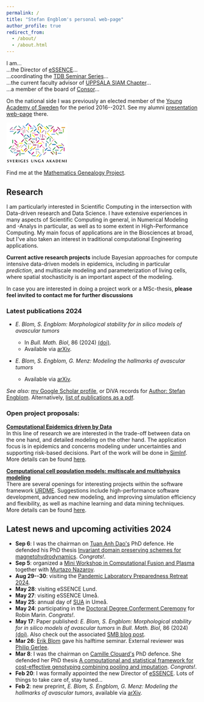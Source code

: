 ```yaml
---
permalink: /
title: "Stefan Engblom's personal web-page"
author_profile: true
redirect_from: 
  - /about/
  - /about.html
---
```


I am...  
...the Director of [eSSENCE](https://essenceofescience.se/)...  
...coordinating the [TDB Seminar Series](https://uppsala.instructure.com/courses/89337)...  
...the current faculty advisor of [UPPSALA SIAM Chapter](http://www.it.uu.se/grad/siam)...  
...a member of the board of [Consor](https://www.consorconsulting.se/)...  
  
On the national side I was previously an elected member of the [Young Academy of Sweden](http://www.sverigesungaakademi.se) for the period 2016--2021. See my alumni [presentation web-page](http://www.sverigesungaakademi.se/757.html) there.  

<img src="../images/SUA_logo_mix_bold.png" width=160 alt="Swedish Young Academy" title="Swedish Young Academy">

Find me at the [Mathematics Genealogy Project](http://genealogy.math.ndsu.nodak.edu/id.php?id=130384).

## Research

I am particularly interested in Scientific Computing in the intersection with Data-driven research and Data Science. I have extensive experiences in many aspects of Scientific Computing in general, in Numerical Modeling and -Analys in particular, as well as to some extent in High-Performance Computing. My main focus of applications are in the Biosciences at broad, but I've also taken an interest in traditional computational Engineering applications.  
  
**Current active research projects** include Bayesian approaches for compute intensive data-driven models in epidemics, including in particular _prediction_, and multiscale modeling and parameterization of living cells, where spatial stochasticity is an important aspect of the modeling.  
  
In case you are interested in doing a project work or a MSc-thesis, **please feel invited to contact me for further discussions**

### Latest publications 2024

*   _E. Blom, S. Engblom: Morphological stability for in silico models of avascular tumors_
    
    *   In _Bull. Math. Biol_, 86 (2024) [(doi)](https://doi.org/10.1007/s11538-024-01297-x).
    *   Available via [arXiv](http://arxiv.org/abs/2309.07889).
*   _E. Blom, S. Engblom, G. Menz: Modeling the hallmarks of avascular tumors_
    
    *   Available via [arXiv](https://arxiv.org/abs/2402.01305).

_See also:_ <a href="{{site.author.googlescholar}}">my Google Scholar
profile</a>, or DiVA records for [Author: Stefan
Engblom](http://uu.diva-portal.org/dice/table?query=authorName:Stefan%20Engblom&start=0&rows=100&sort=year%20desc).
Alternatively, [list of publications as a
pdf](../files/publ_Engblom.pdf).

### Open project proposals:

**[Computational Epidemics driven by Data](../files/BayesianEpidemics.pdf)**  
In this line of research we are interested in the trade-off between data on the one hand, and detailed modeling on the other hand. The application focus is in epidemics and concerns modeling under uncertainties and supporting risk-based decisions. Part of the work will be done in [SimInf](http://www.siminf.se).  
More details can be found [here](../files/BayesianEpidemics.pdf).  
  
**[Computational cell population models: multiscale and multiphysics modeling](../files/URDME_CELLs.pdf)**  
There are several openings for interesting projects within the software framework [URDME](http://urdme.github.io/urdme). Suggestions include high-performance software development, advanced new modeling, and improving simulation efficiency and flexibility, as well as machine learning and data mining techniques.  
More details can be found [here](../files/URDME_CELLs.pdf).

## Latest news and upcoming activities 2024

*   **Sep 6**: I was the chairman on [Tuan Anh Dao's](https://www.uu.se/en/contact-and-organisation/staff?query=N19-1128) PhD defence. He defended his PhD thesis [Invariant domain preserving schemes for magnetohydrodynamics](https://urn.kb.se/resolve?urn=urn%3Anbn%3Ase%3Auu%3Adiva-532130). _Congrats!_.
*   **Sep 5**: organized a [Mini Workshop in Computational Fusion and Plasma](https://uppsala.instructure.com/courses/89337/files/7194672?wrap=1) together with [Murtazo Nazarov](https://murtazo.github.io/).
*   **Aug 29--30**: visiting the [Pandemic Laboratory Preparedness Retreat 2024](https://www.scilifelab.se/event/plp-retreat-2024/).
*   **May 28**: visiting eSSENCE Lund.
*   **May 27**: visiting eSSENCE Umeå.
*   **May 25**: annual day of [SUA](https://sverigesungaakademi.se/event/arsdag-umea/) in Umeå.
*   **May 24**: participating in the [Doctoral Degree Conferment Ceremony](https://www.uu.se/en/events/2024/2024-05-24-doctoral-degree-conferment-ceremony) for Robin Marin. _Congrats!_.
*   **May 17**: Paper published: _E. Blom, S. Engblom: Morphological stability for in silico models of avascular tumors_ in _Bull. Math. Biol_, 86 (2024) [(doi)](https://doi.org/10.1007/s11538-024-01297-x). Also check out the associated [SMB blog post](https://smb.org/news/13360084).
*   **Mar 26**: [Erik Blom](https://www.it.uu.se/katalog/eribl985) gave his halftime seminar. External reviewer was [Philip Gerlee](https://www.gu.se/om-universitetet/hitta-person/philipgerlee).
*   **Mar 8**: I was the chairman on [Camille Clouard's](https://www.katalog.uu.se/profile?id=N18-569) PhD defence. She defended her PhD thesis [A computational and statistical framework for cost-effective genotyping combining pooling and imputation](http://uu.diva-portal.org/smash/record.jsf?pid=diva2:1825852). _Congrats!_.
*   **Feb 20**: I was formally appointed the new Director of [eSSENCE](https://essenceofescience.se/). Lots of things to take care of, stay tuned...
*   **Feb 2**: new preprint, _E. Blom, S. Engblom, G. Menz: Modeling the hallmarks of avascular tumors_, available via [arXiv](https://arxiv.org/abs/2402.01305).

<!-- 
This is the front page of a website that is powered by the [Academic Pages template](https://github.com/academicpages/academicpages.github.io) and hosted on GitHub pages. [GitHub pages](https://pages.github.com) is a free service in which websites are built and hosted from code and data stored in a GitHub repository, automatically updating when a new commit is made to the respository. This template was forked from the [Minimal Mistakes Jekyll Theme](https://mmistakes.github.io/minimal-mistakes/) created by Michael Rose, and then extended to support the kinds of content that academics have: publications, talks, teaching, a portfolio, blog posts, and a dynamically-generated CV. You can fork [this repository](https://github.com/academicpages/academicpages.github.io) right now, modify the configuration and markdown files, add your own PDFs and other content, and have your own site for free, with no ads! An older version of this template powers my own personal website at [stuartgeiger.com](http://stuartgeiger.com), which uses [this Github repository](https://github.com/staeiou/staeiou.github.io).

A data-driven personal website
======
Like many other Jekyll-based GitHub Pages templates, Academic Pages makes you separate the website's content from its form. The content & metadata of your website are in structured markdown files, while various other files constitute the theme, specifying how to transform that content & metadata into HTML pages. You keep these various markdown (.md), YAML (.yml), HTML, and CSS files in a public GitHub repository. Each time you commit and push an update to the repository, the [GitHub pages](https://pages.github.com/) service creates static HTML pages based on these files, which are hosted on GitHub's servers free of charge.

Many of the features of dynamic content management systems (like Wordpress) can be achieved in this fashion, using a fraction of the computational resources and with far less vulnerability to hacking and DDoSing. You can also modify the theme to your heart's content without touching the content of your site. If you get to a point where you've broken something in Jekyll/HTML/CSS beyond repair, your markdown files describing your talks, publications, etc. are safe. You can rollback the changes or even delete the repository and start over -- just be sure to save the markdown files! Finally, you can also write scripts that process the structured data on the site, such as [this one](https://github.com/academicpages/academicpages.github.io/blob/master/talkmap.ipynb) that analyzes metadata in pages about talks to display [a map of every location you've given a talk](https://academicpages.github.io/talkmap.html).

Getting started
======
1. Register a GitHub account if you don't have one and confirm your e-mail (required!)
1. Fork [this repository](https://github.com/academicpages/academicpages.github.io) by clicking the "fork" button in the top right. 
1. Go to the repository's settings (rightmost item in the tabs that start with "Code", should be below "Unwatch"). Rename the repository "[your GitHub username].github.io", which will also be your website's URL.
1. Set site-wide configuration and create content & metadata (see below -- also see [this set of diffs](http://archive.is/3TPas) showing what files were changed to set up [an example site](https://getorg-testacct.github.io) for a user with the username "getorg-testacct")
1. Upload any files (like PDFs, .zip files, etc.) to the files/ directory. They will appear at https://[your GitHub username].github.io/files/example.pdf.  
1. Check status by going to the repository settings, in the "GitHub pages" section

Site-wide configuration
------
The main configuration file for the site is in the base directory in [_config.yml](https://github.com/academicpages/academicpages.github.io/blob/master/_config.yml), which defines the content in the sidebars and other site-wide features. You will need to replace the default variables with ones about yourself and your site's github repository. The configuration file for the top menu is in [_data/navigation.yml](https://github.com/academicpages/academicpages.github.io/blob/master/_data/navigation.yml). For example, if you don't have a portfolio or blog posts, you can remove those items from that navigation.yml file to remove them from the header. 

Create content & metadata
------
For site content, there is one markdown file for each type of content, which are stored in directories like _publications, _talks, _posts, _teaching, or _pages. For example, each talk is a markdown file in the [_talks directory](https://github.com/academicpages/academicpages.github.io/tree/master/_talks). At the top of each markdown file is structured data in YAML about the talk, which the theme will parse to do lots of cool stuff. The same structured data about a talk is used to generate the list of talks on the [Talks page](https://academicpages.github.io/talks), each [individual page](https://academicpages.github.io/talks/2012-03-01-talk-1) for specific talks, the talks section for the [CV page](https://academicpages.github.io/cv), and the [map of places you've given a talk](https://academicpages.github.io/talkmap.html) (if you run this [python file](https://github.com/academicpages/academicpages.github.io/blob/master/talkmap.py) or [Jupyter notebook](https://github.com/academicpages/academicpages.github.io/blob/master/talkmap.ipynb), which creates the HTML for the map based on the contents of the _talks directory).

**Markdown generator**

I have also created [a set of Jupyter notebooks](https://github.com/academicpages/academicpages.github.io/tree/master/markdown_generator
) that converts a CSV containing structured data about talks or presentations into individual markdown files that will be properly formatted for the Academic Pages template. The sample CSVs in that directory are the ones I used to create my own personal website at stuartgeiger.com. My usual workflow is that I keep a spreadsheet of my publications and talks, then run the code in these notebooks to generate the markdown files, then commit and push them to the GitHub repository.

How to edit your site's GitHub repository
------
Many people use a git client to create files on their local computer and then push them to GitHub's servers. If you are not familiar with git, you can directly edit these configuration and markdown files directly in the github.com interface. Navigate to a file (like [this one](https://github.com/academicpages/academicpages.github.io/blob/master/_talks/2012-03-01-talk-1.md) and click the pencil icon in the top right of the content preview (to the right of the "Raw | Blame | History" buttons). You can delete a file by clicking the trashcan icon to the right of the pencil icon. You can also create new files or upload files by navigating to a directory and clicking the "Create new file" or "Upload files" buttons. 

Example: editing a markdown file for a talk
![Editing a markdown file for a talk](/images/editing-talk.png)

For more info
------
More info about configuring Academic Pages can be found in [the guide](https://academicpages.github.io/markdown/). The [guides for the Minimal Mistakes theme](https://mmistakes.github.io/minimal-mistakes/docs/configuration/) (which this theme was forked from) might also be helpful.
-->
